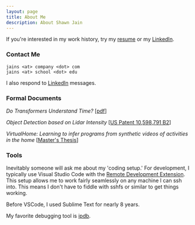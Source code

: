 ```yaml
---
layout: page
title: About Me
description: About Shawn Jain
---
```


If you're interested in my work history, try my [resume](/assets/resume.pdf) or my [LinkedIn](https://www.linkedin.com/in/jainshawn/).

### Contact Me

    jains <at> company <dot> com
    jains <at> school <dot> edu

I also respond to [LinkedIn](https://www.linkedin.com/in/jainshawn/) messages.

### Formal Documents

*Do Transformers Understand Time?* [[pdf](/assets/media/TransformersTime/TransformersTime_EMNLP_style_short.pdf)]

*Object Detection based on Lidar Intensity* [[US Patent 10,598,791 B2](https://patents.google.com/patent/US10598791B2/en?oq=US+Patent+10%2c598%2c791+B2)]

*VirtualHome: Learning to infer programs from synthetic videos of activities in the home* [[Master's Thesis](https://dspace.mit.edu/handle/1721.1/119527)]

### Tools

Inevitably someone will ask me about my 'coding setup.' For development, I typically use Visual Studio Code with the [Remote Development Extension](https://code.visualstudio.com/docs/remote/remote-overview). This setup allows me to work fairly seamlessly on any machine I can ssh into. This means I don't have to fiddle with sshfs or similar to get things working. 

Before VSCode, I used Sublime Text for nearly 8 years.

My favorite debugging tool is [ipdb](https://github.com/gotcha/ipdb).
